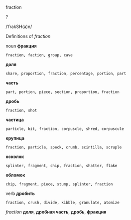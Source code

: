 fraction

?

/ˈfrakSH(ə)n/

Definitions of _fraction_

noun
**фракция**

    fraction, faction, group, cave
**доля**

    share, proportion, fraction, percentage, portion, part
**часть**

    part, portion, piece, section, proportion, fraction
**дробь**

    fraction, shot
**частица**

    particle, bit, fraction, corpuscle, shred, corpuscule
**крупица**

    fraction, particle, speck, crumb, scintilla, scruple
**осколок**

    splinter, fragment, chip, fraction, shatter, flake
**обломок**

    chip, fragment, piece, stump, splinter, fraction

verb
**дробить**

    fraction, crush, divide, kibble, granulate, atomize

_fraction_
**доля**, **дробная часть**, **дробь**, **фракция**